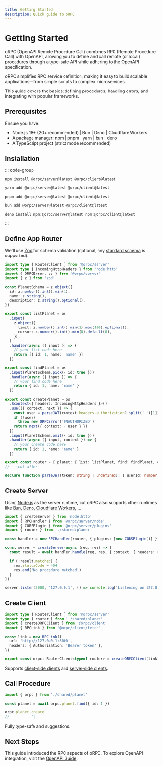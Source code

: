 ```yaml
---
title: Getting Started
description: Quick guide to oRPC
---
```


# Getting Started

oRPC (OpenAPI Remote Procedure Call) combines RPC (Remote Procedure Call) with OpenAPI, allowing you to define and call remote (or local) procedures through a type-safe API while adhering to the OpenAPI specification.

oRPC simplifies RPC service definition, making it easy to build scalable applications—from simple scripts to complex microservices.

This guide covers the basics: defining procedures, handling errors, and integrating with popular frameworks.

## Prerequisites

Ensure you have:

- Node.js 18+ (20+ recommended) | Bun | Deno | Cloudflare Workers
- A package manager: npm | pnpm | yarn | bun | deno
- A TypeScript project (strict mode recommended)

## Installation

::: code-group

```sh [npm]
npm install @orpc/server@latest @orpc/client@latest
```

```sh [yarn]
yarn add @orpc/server@latest @orpc/client@latest
```

```sh [pnpm]
pnpm add @orpc/server@latest @orpc/client@latest
```

```sh [bun]
bun add @orpc/server@latest @orpc/client@latest
```

```sh [deno]
deno install npm:@orpc/server@latest npm:@orpc/client@latest
```

:::

## Define App Router

We'll use [Zod](https://github.com/colinhacks/zod) for schema validation (optional, any [standard schema](https://github.com/standard-schema/standard-schema) is supported).

```ts twoslash
import type { RouterClient } from '@orpc/server'
import type { IncomingHttpHeaders } from 'node:http'
import { ORPCError, os } from '@orpc/server'
import { z } from 'zod'

const PlanetSchema = z.object({
  id: z.number().int().min(1),
  name: z.string(),
  description: z.string().optional(),
})

export const listPlanet = os
  .input(
    z.object({
      limit: z.number().int().min(1).max(100).optional(),
      cursor: z.number().int().min(0).default(0),
    }),
  )
  .handler(async ({ input }) => {
    // your list code here
    return [{ id: 1, name: 'name' }]
  })

export const findPlanet = os
  .input(PlanetSchema.pick({ id: true }))
  .handler(async ({ input }) => {
    // your find code here
    return { id: 1, name: 'name' }
  })

export const createPlanet = os
  .$context<{ headers: IncomingHttpHeaders }>()
  .use(({ context, next }) => {
    const user = parseJWT(context.headers.authorization?.split(' ')[1])
    if (!user)
      throw new ORPCError('UNAUTHORIZED')
    return next({ context: { user } })
  })
  .input(PlanetSchema.omit({ id: true }))
  .handler(async ({ input, context }) => {
    // your create code here
    return { id: 1, name: 'name' }
  })

export const router = { planet: { list: listPlanet, find: findPlanet, create: createPlanet } }
// ---cut-after---

declare function parseJWT(token: string | undefined): { userId: number } | null
```

## Create Server

Using [Node.js](/docs/integrations/node) as the server runtime, but oRPC also supports other runtimes like [Bun](/docs/integrations/bun), [Deno](/docs/integrations/deno), [Cloudflare Workers](/docs/integrations/cloudflare-workers), ...

```ts twoslash
import { createServer } from 'node:http'
import { RPCHandler } from '@orpc/server/node'
import { CORSPlugin } from '@orpc/server/plugins'
import { router } from './shared/planet'

const handler = new RPCHandler(router, { plugins: [new CORSPlugin()] })

const server = createServer(async (req, res) => {
  const result = await handler.handle(req, res, { context: { headers: req.headers } })

  if (!result.matched) {
    res.statusCode = 404
    res.end('No procedure matched')
  }
})

server.listen(3000, '127.0.0.1', () => console.log('Listening on 127.0.0.1:3000'))
```

## Create Client

```ts twoslash
import type { RouterClient } from '@orpc/server'
import type { router } from './shared/planet'
import { createORPCClient } from '@orpc/client'
import { RPCLink } from '@orpc/client/fetch'

const link = new RPCLink({
  url: 'http://127.0.0.1:3000',
  headers: { Authorization: 'Bearer token' },
})

export const orpc: RouterClient<typeof router> = createORPCClient(link)
```

Supports [client-side clients](/docs/client/client-side) and [server-side clients](/docs/client/server-side).

## Call Procedure

```ts
import { orpc } from './shared/planet'

const planet = await orpc.planet.find({ id: 1 })

orpc.planet.create
//          ^|
```

Fully type-safe and suggestions.

## Next Steps

This guide introduced the RPC aspects of oRPC. To explore OpenAPI integration, visit the [OpenAPI Guide](/docs/openapi/getting-started).
